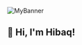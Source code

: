 ![MyBanner](https://github.com/user-attachments/assets/fefdb13d-3c4a-4d04-90be-299e606638a5)

## 👋 Hi, I'm Hibaq! 
<!--
**hibaqyasir/hibaqyasir** is a ✨ _special_ ✨ repository because its `README.md` (this file) appears on your GitHub profile.
I'm a student at UMD majoring in Information Systems, with an interest in technology, product development, and design. I'm currently learning React and working on small projects to improve my web programming and user-centered design skills.

- 💻 I’m currently working on **LearnIQ**, a tutoring platform designed to provide affordable and personalized tutoring to low-income K-12 students 
- 🌱 I’m currently learning React and how to build apps that are responsive and easy to use
- 👯 I’m looking to collaborate on projects that use technology to educate and support communities
- 📫 How to reach me: thehibaq@gmail.com & [LinkedIn](www.linkedin.com/in/hibaqyasir)
- ⚡ Fun fact: I love using technology to tell stories and address important problems, especially in education & media
